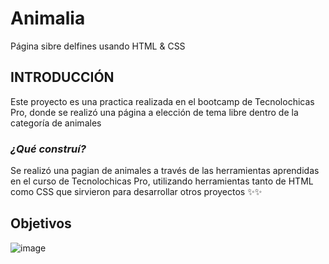 # Animalia
Página sibre delfines usando HTML & CSS

## INTRODUCCIÓN 
Este proyecto es una practica realizada en el bootcamp de Tecnolochicas Pro, donde se realizó una página a elección de tema libre dentro de la categoría de animales

### *¿Qué construí?*
Se realizó una pagian de animales a través de las herramientas aprendidas en el curso de Tecnolochicas Pro, utilizando herramientas tanto de HTML como CSS que sirvieron para desarrollar otros proyectos ✨✨

## Objetivos 
![image](https://github.com/geraldine022/animalia/assets/79392334/742fad22-1f07-4918-8e4e-aa58b9450819)
